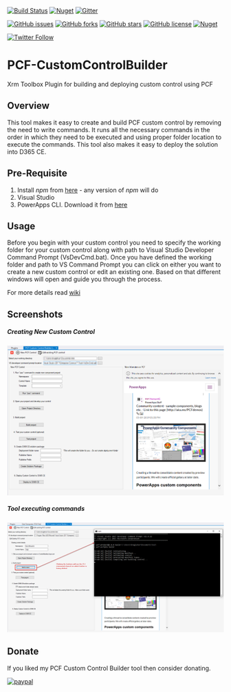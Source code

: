 [![Build Status](https://dev.azure.com/danishnaglekar/GitHub-CI/_apis/build/status/Power-Maverick.PCF-CustomControlBuilder?branchName=master)](https://dev.azure.com/danishnaglekar/GitHub-CI/_build/latest?definitionId=1&branchName=master) [![Nuget](https://img.shields.io/nuget/v/Maverick.PCF.Builder)](https://www.nuget.org/packages/Maverick.PCF.Builder/) [![Gitter](https://img.shields.io/gitter/room/Power-Maverick/PCF-Builder-VSCode)](https://gitter.im/PCF-Builder/community)

[![GitHub issues](https://img.shields.io/github/issues/Power-maveRICK/PCF-CustomControlBuilder)](https://github.com/Power-maveRICK/PCF-CustomControlBuilder/issues) [![GitHub forks](https://img.shields.io/github/forks/Power-maveRICK/PCF-CustomControlBuilder)](https://github.com/Power-maveRICK/PCF-CustomControlBuilder/network) [![GitHub stars](https://img.shields.io/github/stars/Power-maveRICK/PCF-CustomControlBuilder)](https://github.com/Power-maveRICK/PCF-CustomControlBuilder/stargazers) [![GitHub license](https://img.shields.io/github/license/Power-maveRICK/PCF-CustomControlBuilder)](https://github.com/Power-maveRICK/PCF-CustomControlBuilder/blob/master/LICENSE) [![Nuget](https://img.shields.io/nuget/dt/Maverick.PCF.Builder)](https://www.nuget.org/packages/Maverick.PCF.Builder/)

[![Twitter Follow](https://img.shields.io/twitter/follow/DanzMaverick?style=social)](https://twitter.com/Danzmaverick)

# PCF-CustomControlBuilder
Xrm Toolbox Plugin for building and deploying custom control using PCF

## Overview
This tool makes it easy to create and build PCF custom control by removing the need to write commands. 
It runs all the necessary commands in the order in which they need to be executed and using proper folder location to execute the commands. 
This tool also makes it easy to deploy the solution into D365 CE.

## Pre-Requisite
1. Install _npm_ from [here](https://nodejs.org/en/) - any version of _npm_ will do
2. Visual Studio
3. PowerApps CLI. Download it from [here](https://aka.ms/PowerAppsCLI)

## Usage
Before you begin with your custom control you need to specify the working folder for your custom control along with path to Visual Studio Developer Command Prompt (VsDevCmd.bat).
Once you have defined the working folder and path to VS Command Prompt you can click on either you want to create a new custom control or edit an existing one. 
Based on that different windows will open and guide you through the process.

For more details read [wiki](https://github.com/Power-maveRICK/PCF-CustomControlBuilder/wiki)

## Screenshots

##### Creating New Custom Control
![Control Home](docs/Control-Home.png)

##### Tool executing commands
![Control Running C L I](docs/Control-RunningCLI.png)

## Donate
If you liked my PCF Custom Control Builder tool then consider donating.

[![paypal](https://www.paypalobjects.com/en_US/i/btn/btn_donateCC_LG.gif)](https://www.paypal.com/cgi-bin/webscr?cmd=_donations&business=XK4SZ82J6GFH6&item_name=Power+Maverick+Donation&currency_code=USD&source=github)
